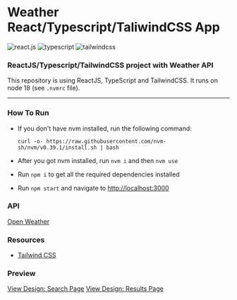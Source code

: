 # Weather React/Typescript/TaliwindCSS App

<div>
  <div>
    <img src="https://img.shields.io/badge/-React_JS-black?style=for-the-badge&logoColor=149eca&logo=react&color=16181d" alt="react.js" />
    <img src="https://img.shields.io/badge/-Typescript-black?style=for-the-badge&logoColor=ffffff&logo=typescript&color=007acc" alt="typescript" />
    <img src="https://img.shields.io/badge/-Tailwind_CSS-black?style=for-the-badge&logoColor=white&logo=tailwindcss&color=06b6d4" alt="tailwindcss" />
  </div>
  <h3>ReactJS/Typescript/TailwindCSS project with Weather API</h3>
</div>

This repository is using ReactJS, TypeScript and TailwindCSS. It runs on node 18 (see `.nvmrc` file).

---

### How To Run

- If you don't have nvm installed, run the following command:

  ```
  curl -o- https://raw.githubusercontent.com/nvm-sh/nvm/v0.39.1/install.sh | bash
  ```

- After you got nvm installed, run `nvm i` and then `nvm use`

- Run `npm i` to get all the required dependencies installed

- Run `npm start` and navigate to [http://localhost:3000](http://localhost:3000)

### API

[Open Weather](https://openweathermap.org/api)

### Resources

- [Tailwind CSS](https://tailwindcss.com)

### Preview

[View Design: Search Page](https://raw.githubusercontent.com/edantal/Project-WeatherApp--React-TS-TailwindCSS/main/preview-search-page.jpg)
[View Design: Results Page](https://raw.githubusercontent.com/edantal/Project-WeatherApp--React-TS-TailwindCSS/main/preview-results-page.jpg)

<!--

---

### Source

[TYPESCRIPT REACT API PROJECT USING A WEATHER API](https://youtu.be/6MKFKwwhbNo?si=Df06gSU5ISlXLMfI)

-->

